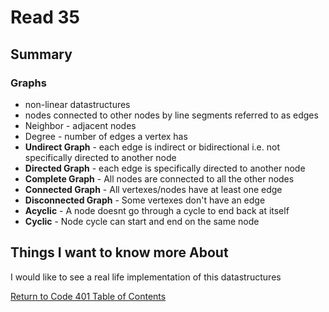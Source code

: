 # Read 35
## Summary

### Graphs

- non-linear datastructures
- nodes connected to other nodes by line segments referred to as edges
- Neighbor - adjacent nodes
- Degree - number of edges a vertex has
- **Undirect Graph** - each edge is indirect or bidirectional i.e. not specifically directed to another node
- **Directed Graph** - each edge is specifically directed to another node
- **Complete Graph** - All nodes are connected to all the other nodes
- **Connected Graph** - All vertexes/nodes have at least one edge
- **Disconnected Graph** - Some vertexes don't have an edge
- **Acyclic** - A node doesnt go through a cycle to end back at itself
- **Cyclic** - Node cycle can start and end on the same node

## Things I want to know more About

I would like to see a real life implementation of this datastructures

[Return to Code 401 Table of Contents](https://rogermreyes.github.io/Reading-Notes/Code-401-Reading-Notes)